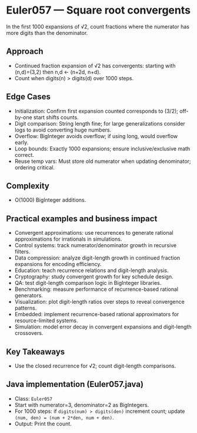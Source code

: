 # Euler057 — Square root convergents

In the first 1000 expansions of √2, count fractions where the numerator has more digits than the denominator.

## Approach

- Continued fraction expansion of √2 has convergents: starting with (n,d)=(3,2) then n,d ← (n+2d, n+d).
- Count when digits(n) > digits(d) over 1000 steps.

## Edge Cases
- Initialization: Confirm first expansion counted corresponds to (3/2); off-by-one start shifts counts.
- Digit comparison: String length fine; for large generalizations consider logs to avoid converting huge numbers.
- Overflow: BigInteger avoids overflow; if using long, would overflow early.
- Loop bounds: Exactly 1000 expansions; ensure inclusive/exclusive math correct.
- Reuse temp vars: Must store old numerator when updating denominator; ordering critical.

## Complexity
- O(1000) BigInteger additions.

## Practical examples and business impact

- Convergent approximations: use recurrences to generate rational approximations for irrationals in simulations.
- Control systems: track numerator/denominator growth in recursive filters.
- Data compression: analyze digit-length growth in continued fraction expansions for encoding efficiency.
- Education: teach recurrence relations and digit-length analysis.
- Cryptography: study convergent growth for key schedule design.
- QA: test digit-length comparison logic in BigInteger libraries.
- Benchmarking: measure performance of recurrence-based rational generators.
- Visualization: plot digit-length ratios over steps to reveal convergence patterns.
- Embedded: implement recurrence-based rational approximators for resource-limited systems.
- Simulation: model error decay in convergent expansions and digit-length crossovers.

## Key Takeaways
- Use the closed recurrence for √2; count digit-length comparisons.


## Java implementation (Euler057.java)

- Class: `Euler057`
- Start with numerator=3, denominator=2 as BigIntegers.
- For 1000 steps: if `digits(num) > digits(den)` increment count; update `(num, den) = (num + 2*den, num + den)`.
- Output: Print the count.

